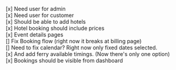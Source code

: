 [x] Need user for admin
<br />
[x] Need user for customer
<br />
[x] Should be able to add hotels
<br />
[x] Hotel booking should include prices
<br />
[x] Event details pages
<br />
[] Fix Booking flow (right now it breaks at billing page)
<br />
[] Need to fix calendar? Right now only fixed dates selected.
<br />
[x] And add ferry available timings. (Now there's only one option)
<br />
[x] Bookings should be visible from dashboard
